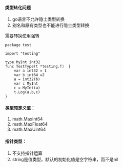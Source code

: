 #### 类型转化问题
1. go语言不允许隐士类型转换
2. 别名和原有类型也不能进行隐士类型转换


需要转换使用强转

```
package test

import "testing"

type MyInt int32
func TestType(t *testing.T)  {
	var a int32 = 1
	var b int64 =2
	a = int32(b)
	var c MyInt
	c = MyInt(a)
	t.Log(a,b,c)
}

```

#### 类型预定义值：
1. math.MaxInt64
2. math.MaxFloat64
3. math.MaxUint64

#### 指针类型：
1. 不支持指针运算
2. string是值类型，默认的初始化值是空字符串，而不是nil
